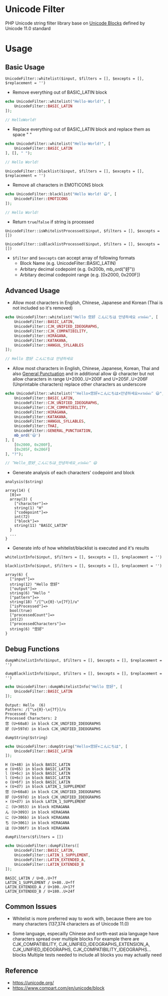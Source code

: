 # Unicode Filter
PHP Unicode string filter library base on [Unicode Blocks](http://ftp.unicode.org/Public/UNIDATA/Blocks.txt) defined by Unicode 11.0 standard

# Usage

## Basic Usage

`UnicodeFilter::whitelist($input, $filters = [], $excepts = [], $replacement = '')`

- Remove everything out of BASIC_LATIN block
```php
echo UnicodeFilter::whitelist("Hello·World!", [
    UnicodeFilter::BASIC_LATIN
]);

// HelloWorld! 
```

- Replace everything out of BASIC_LATIN block and replace them as space " "
```php
echo UnicodeFilter::whitelist("Hello·World!", [
    UnicodeFilter::BASIC_LATIN
], [], " ");

// Hello World! 
```

`UnicodeFilter::blacklist($input, $filters = [], $excepts = [], $replacement = '')`

- Remove all characters in EMOTICONS block
```php
echo UnicodeFilter::blacklist("Hello World! 😃", [
    UnicodeFilter::EMOTICONS
]);

// Hello World! 
```

- Return `true`/`false` if string is processed

`UnicodeFilter::isWhitelistProcessed($input, $filters = [], $excepts = [])`

`UnicodeFilter::isBlacklistProcessed($input, $filters = [], $excepts = [])`

- `$filter` and `$excepts` can accept array of following formats
  - Block Name (e.g. UnicodeFilter::BASIC_LATIN)
  - Arbitary decimal codepoint (e.g. 0x200b, mb_ord("好"))
  - Arbitary decimal codepoint range (e.g. [0x2000, 0x200F])

## Advanced Usage

- Allow most characters in English, Chinese, Japanese and Korean (Thai is not included so it's removed) 
```php
echo UnicodeFilter::whitelist("Hello 您好 こんにちは 안녕하세요 สวัสดีค่ะ", [
    UnicodeFilter::BASIC_LATIN,
    UnicodeFilter::CJK_UNIFIED_IDEOGRAPHS,
    UnicodeFilter::CJK_COMPATIBILITY,
    UnicodeFilter::HIRAGANA,
    UnicodeFilter::KATAKANA,
    UnicodeFilter::HANGUL_SYLLABLES
]);

// Hello 您好 こんにちは 안녕하세요
```

- Allow most characters in English, Chinese, Japanese, Korean, Thai and also [General Punctuation](https://www.compart.com/en/unicode/block/U+2000) 
  and in additional allow 😃 character
  but not allow characters in range U+2000..U+200F and U+205F..U+206F (Unprintable characters)
  replace other characters as underscore
```php
echo UnicodeFilter::whitelist("‷Hello×您好×こんにちは×안녕하세요×สวัสดีค่ะ‴ 😃", [
    UnicodeFilter::BASIC_LATIN,
    UnicodeFilter::CJK_UNIFIED_IDEOGRAPHS,
    UnicodeFilter::CJK_COMPATIBILITY,
    UnicodeFilter::HIRAGANA,
    UnicodeFilter::KATAKANA,
    UnicodeFilter::HANGUL_SYLLABLES,
    UnicodeFilter::THAI,
    UnicodeFilter::GENERAL_PUNCTUATION,
    mb_ord('😃')
], [
    [0x2000, 0x200F],
    [0x205F, 0x206F]
], "?");

// ‷Hello_您好_こんにちは_안녕하세요_สวัสดีค่ะ‴ 😃
```

- Generate analysis of each characters' codepoint and block

`analysis($string)`

```
array(14) {
  [0]=>
  array(3) {
    ["character"]=>
    string(1) "H"
    ["codepoint"]=>
    int(72)
    ["block"]=>
    string(11) "BASIC_LATIN"
  }
  ...
}
```

- Generate info of how whitelist/blacklist is executed and it's results

`whitelistInfo($input, $filters = [], $excepts = [], $replacement = '')`

`blacklistInfo($input, $filters = [], $excepts = [], $replacement = '')`

```
array(6) {
  ["input"]=>
  string(12) "Hello 您好"
  ["output"]=>
  string(6) "Hello "
  ["pattern"]=>
  string(18) "/[^\x{0}-\x{7f}]/u"
  ["isProcessed"]=>
  bool(true)
  ["processedCount"]=>
  int(2)
  ["processedCharacters"]=>
  string(6) "您好"
}
```

## Debug Functions

`dumpWhitelistInfo($input, $filters = [], $excepts = [], $replacement = '')`

`dumpBlacklistInfo($input, $filters = [], $excepts = [], $replacement = '')`

```php
echo UnicodeFilter::dumpWhitelistInfo("Hello 您好", [
    UnicodeFilter::BASIC_LATIN
]);
```

```Input:  Hello 您好 (8)
Output: Hello  (6)
Pattern: /[^\x{0}-\x{7f}]/u
Processed: Yes
Processed Characters: 2
您 (U+60a8) in block CJK_UNIFIED_IDEOGRAPHS
好 (U+597d) in block CJK_UNIFIED_IDEOGRAPHS
```

`dumpString($string)`

```php
echo UnicodeFilter::dumpString("Hello×您好×こんにちは", [
    UnicodeFilter::BASIC_LATIN
]);
```

```
H (U+48) in block BASIC_LATIN
e (U+65) in block BASIC_LATIN
l (U+6c) in block BASIC_LATIN
l (U+6c) in block BASIC_LATIN
o (U+6f) in block BASIC_LATIN
× (U+d7) in block LATIN_1_SUPPLEMENT
您 (U+60a8) in block CJK_UNIFIED_IDEOGRAPHS
好 (U+597d) in block CJK_UNIFIED_IDEOGRAPHS
× (U+d7) in block LATIN_1_SUPPLEMENT
こ (U+3053) in block HIRAGANA
ん (U+3093) in block HIRAGANA
に (U+306b) in block HIRAGANA
ち (U+3061) in block HIRAGANA
は (U+306f) in block HIRAGANA
```

`dumpFilters($filters = [])`

```php
echo UnicodeFilter::dumpFilters([
    UnicodeFilter::BASIC_LATIN,
    UnicodeFilter::LATIN_1_SUPPLEMENT,
    UnicodeFilter::LATIN_EXTENDED_A,
    UnicodeFilter::LATIN_EXTENDED_B
]);
```

```
BASIC_LATIN / U+0..U+7f
LATIN_1_SUPPLEMENT / U+80..U+ff
LATIN_EXTENDED_A / U+100..U+17f
LATIN_EXTENDED_B / U+180..U+24f
```

## Common Issues

- Whitelist is more preferred way to work with, because there are too many characters (137,374 characters as of Unicode 11.0)

- Some language, especailly Chinese and sorth-east asia language have characters spread over multiple blocks
  For example there are CJK_COMPATIBILITY, CJK_UNIFIED_IDEOGRAPHS_EXTENSION_A, CJK_UNIFIED_IDEOGRAPHS, CJK_COMPATIBILITY_IDEOGRAPHS... blocks
  Multiple tests needed to include all blocks you may actually need
  

## Reference

- https://unicode.org/
- https://www.compart.com/en/unicode/block
